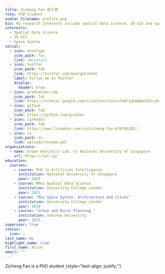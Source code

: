 ```yaml
---
title: Zicheng Fan 范子澄
role: PhD Student
avatar_filename: profile.png
bio: My research interests include spatial data science, 3D GIS and space syntax
interests:
  - Spatial Data Science
  - 3D GIS
  - Space Syntax
social:
  - icon: envelope
    icon_pack: fas
    link: /#contact
  - icon: twitter
    icon_pack: fab
    link: https://twitter.com/GeorgeCushen
    label: Follow me on Twitter
    display:
      header: true
  - icon: graduation-cap
    icon_pack: fas
    link: https://scholar.google.com/citations?user=2Vm71pEAAAAJ&hl=zh-CN
  - icon: github
    icon_pack: fab
    link: https://github.com/gcushen
  - icon: linkedin
    icon_pack: fab
    link: https://www.linkedin.com/in/zicheng-fan-b70760202/
  - icon: cv
    icon_pack: ai
    link: uploads/resume.pdf
organizations:
  - name: Urban Analytics Lab, n/ National University of Singapore
    url: https://ual.sg/
education:
  courses:
    - course: PhD in Artificial Intelligence
      institution: National University of Singapore
      year: 2023
    - course: MRes Spatial Data Science
      institution: University College London
      year: 2021
    - course: "Msc Space Syntax: Architecture and Cities"
      institution: University College London
      year: 2020
    - course: "Urban and Rural Planning "
      institution: Soochow University
      year: 2015
superuser: true
status:
  icon: ☕️
last_name: Wu
highlight_name: true
first_name: Alice
email: ""
---
```

Zicheng Fan is a PhD student
{style="text-align: justify;"}